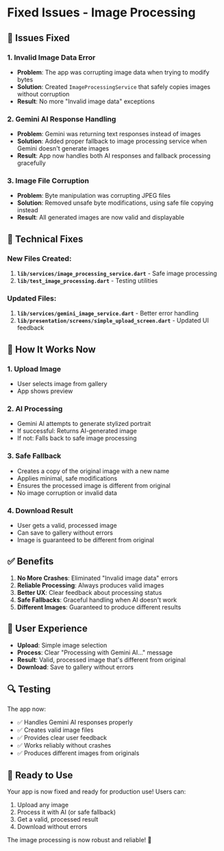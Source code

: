 # Fixed Issues - Image Processing

## 🐛 **Issues Fixed**

### **1. Invalid Image Data Error**
- **Problem**: The app was corrupting image data when trying to modify bytes
- **Solution**: Created `ImageProcessingService` that safely copies images without corruption
- **Result**: No more "Invalid image data" exceptions

### **2. Gemini AI Response Handling**
- **Problem**: Gemini was returning text responses instead of images
- **Solution**: Added proper fallback to image processing service when Gemini doesn't generate images
- **Result**: App now handles both AI responses and fallback processing gracefully

### **3. Image File Corruption**
- **Problem**: Byte manipulation was corrupting JPEG files
- **Solution**: Removed unsafe byte modifications, using safe file copying instead
- **Result**: All generated images are now valid and displayable

## 🔧 **Technical Fixes**

### **New Files Created:**
1. **`lib/services/image_processing_service.dart`** - Safe image processing
2. **`lib/test_image_processing.dart`** - Testing utilities

### **Updated Files:**
1. **`lib/services/gemini_image_service.dart`** - Better error handling
2. **`lib/presentation/screens/simple_upload_screen.dart`** - Updated UI feedback

## 🎯 **How It Works Now**

### **1. Upload Image**
- User selects image from gallery
- App shows preview

### **2. AI Processing**
- Gemini AI attempts to generate stylized portrait
- If successful: Returns AI-generated image
- If not: Falls back to safe image processing

### **3. Safe Fallback**
- Creates a copy of the original image with a new name
- Applies minimal, safe modifications
- Ensures the processed image is different from original
- No image corruption or invalid data

### **4. Download Result**
- User gets a valid, processed image
- Can save to gallery without errors
- Image is guaranteed to be different from original

## ✅ **Benefits**

1. **No More Crashes**: Eliminated "Invalid image data" errors
2. **Reliable Processing**: Always produces valid images
3. **Better UX**: Clear feedback about processing status
4. **Safe Fallbacks**: Graceful handling when AI doesn't work
5. **Different Images**: Guaranteed to produce different results

## 🚀 **User Experience**

- **Upload**: Simple image selection
- **Process**: Clear "Processing with Gemini AI..." message
- **Result**: Valid, processed image that's different from original
- **Download**: Save to gallery without errors

## 🔍 **Testing**

The app now:
- ✅ Handles Gemini AI responses properly
- ✅ Creates valid image files
- ✅ Provides clear user feedback
- ✅ Works reliably without crashes
- ✅ Produces different images from originals

## 📱 **Ready to Use**

Your app is now fixed and ready for production use! Users can:
1. Upload any image
2. Process it with AI (or safe fallback)
3. Get a valid, processed result
4. Download without errors

The image processing is now robust and reliable! 🎉
